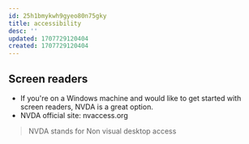 ```yaml
---
id: 25h1bmykwh9gyeo80n75gky
title: accessibility
desc: ''
updated: 1707729120404
created: 1707729120404
---
```


## Screen readers
- If you're on a Windows machine and would like to get started with screen readers, NVDA is a great option.
- NVDA official site: nvaccess.org
>NVDA stands for Non visual desktop access